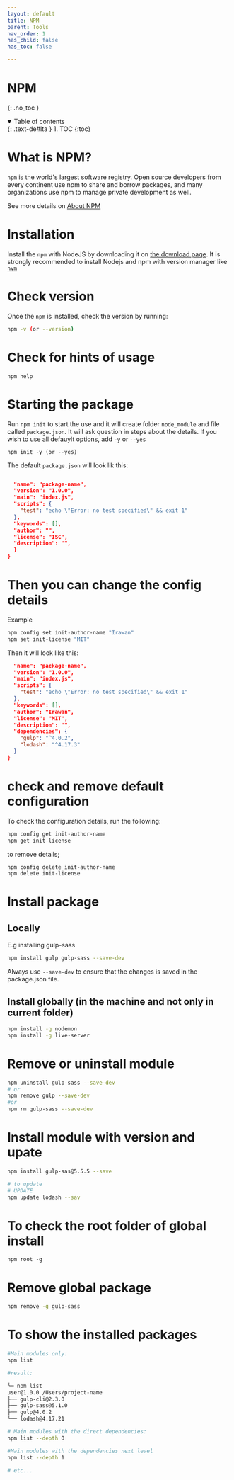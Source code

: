 ```yaml
---
layout: default
title: NPM
parent: Tools
nav_order: 1
has_child: false
has_toc: false

---
```


# NPM
{: .no_toc }

<details open markdown="block">
  <summary>
    Table of contents
  </summary>
  {: .text-de#lta }
1. TOC
{:toc}
</details>

# What is NPM?
`npm` is the world's largest software registry. Open source developers from every continent use npm to share and borrow packages, and many organizations use npm to manage private development as well.

See more details on [About NPM](https://docs.npmjs.com/about-npm)

# Installation
Install the `npm` with NodeJS by downloading it on [the download page](https://nodejs.org/en/download/). It is strongly recommended to install Nodejs and npm with version manager like [`nvm`](https://github.com/nvm-sh/nvm)

# Check version
Once the `npm` is installed, check the version by running:
```bash
npm -v (or --version)
```

# Check for hints of usage
```
npm help
```

# Starting the package
Run `npm init` to start the use and it will create folder `node_module` and file called `package.json`. It will ask question in steps about the details.
If you wish to use all defauylt options, add `-y` or `--yes`

```
npm init -y (or --yes)
```
The default `package.json` will look lik this:
```json

  "name": "package-name",
  "version": "1.0.0",
  "main": "index.js",
  "scripts": {
    "test": "echo \"Error: no test specified\" && exit 1"
  },
  "keywords": [],
  "author": "",
  "license": "ISC",
  "description": "",
  }
}
```

# Then you can change the config details
Example
```bash
npm config set init-author-name "Irawan"
npm set init-license "MIT"
```

Then it will look like this:

```json
  "name": "package-name",
  "version": "1.0.0",
  "main": "index.js",
  "scripts": {
    "test": "echo \"Error: no test specified\" && exit 1"
  },
  "keywords": [],
  "author": "Irawan",
  "license": "MIT",
  "description": "",
  "dependencies": {
    "gulp": "^4.0.2",
    "lodash": "^4.17.3"
  }
}
```

# check and remove default configuration
To check the configuration details, run the following:
```bash
npm config get init-author-name
npm get init-license
```

to remove details;
```bash
npm config delete init-author-name
npm delete init-license
```

# Install package
## Locally
E.g installing gulp-sass
```bash
npm install gulp gulp-sass --save-dev
```
Always use `--save-dev` to ensure that the changes is saved in the package.json file.

## Install globally (in the machine and not only in current folder)
```bash
npm install -g nodemon
npm install -g live-server

```

# Remove or uninstall module
```bash
npm uninstall gulp-sass --save-dev
# or
npm remove gulp --save-dev
#or
npm rm gulp-sass --save-dev
```

# Install module with version and upate
```bash
npm install gulp-sas@5.5.5 --save

# to update
# UPDATE
npm update lodash --sav
```

# To check the root folder of global install
```
npm root -g
```

# Remove global package
```bash
npm remove -g gulp-sass
```

# To show the installed packages

```bash
#Main modules only:
npm list

#result:

╰─ npm list                        
user@1.0.0 /Users/project-name
├── gulp-cli@2.3.0
├── gulp-sass@5.1.0
├── gulp@4.0.2
└── lodash@4.17.21

# Main modules with the direct dependencies:
npm list --depth 0

#Main modules with the dependencies next level 
npm list --depth 1

# etc...
```

